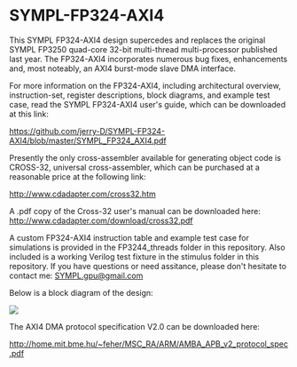 # SYMPL-FP324-AXI4
This SYMPL FP324-AXI4 design supercedes and replaces the original SYMPL FP3250 quad-core 32-bit multi-thread multi-processor published last year.  The FP324-AXI4 incorporates numerous bug fixes, enhancements and, most noteably, an AXI4 burst-mode slave DMA interface.

For more information on the FP324-AXI4, including architectural overview, instruction-set, register descriptions, block diagrams, and example test case, read the SYMPL FP324-AXI4 user's guide, which can be downloaded at this link:

https://github.com/jerry-D/SYMPL-FP324-AXI4/blob/master/SYMPL_FP324_AXI4.pdf

Presently the only cross-assembler available for generating object code is CROSS-32, universal cross-assembler, which can be purchased at a reasonable price at the following link:  

http://www.cdadapter.com/cross32.htm

A .pdf copy of the Cross-32 user's manual can be downloaded here:  http://www.cdadapter.com/download/cross32.pdf

A custom FP324-AXI4 instruction table and example test case for simulations is provided in the FP3244_threads folder in this repository.  Also included is a working Verilog test fixture in the stimulus folder in this repository.
If you have questions or need assitance, please don't hesitate to contact me:  SYMPL.gpu@gmail.com

Below is a block diagram of the design:

![](https://github.com/jerry-D/SYMPL-FP324-AXI4/blob/master/FP3244_scalable_graphic1.jpg)

The AXI4 DMA protocol specification V2.0 can be downloaded here:

http://home.mit.bme.hu/~feher/MSC_RA/ARM/AMBA_APB_v2_protocol_spec.pdf
